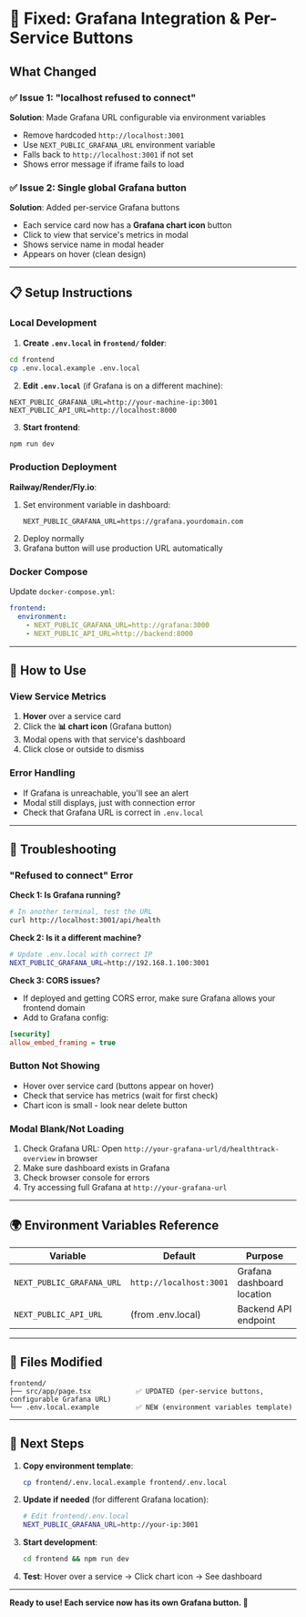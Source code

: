 # 🐛 Fixed: Grafana Integration & Per-Service Buttons

## What Changed

### ✅ Issue 1: "localhost refused to connect"
**Solution**: Made Grafana URL configurable via environment variables
- Remove hardcoded `http://localhost:3001`
- Use `NEXT_PUBLIC_GRAFANA_URL` environment variable
- Falls back to `http://localhost:3001` if not set
- Shows error message if iframe fails to load

### ✅ Issue 2: Single global Grafana button
**Solution**: Added per-service Grafana buttons
- Each service card now has a **Grafana chart icon** button
- Click to view that service's metrics in modal
- Shows service name in modal header
- Appears on hover (clean design)

---

## 📋 Setup Instructions

### Local Development

1. **Create `.env.local` in `frontend/` folder**:
```bash
cd frontend
cp .env.local.example .env.local
```

2. **Edit `.env.local`** (if Grafana is on a different machine):
```env
NEXT_PUBLIC_GRAFANA_URL=http://your-machine-ip:3001
NEXT_PUBLIC_API_URL=http://localhost:8000
```

3. **Start frontend**:
```bash
npm run dev
```

### Production Deployment

**Railway/Render/Fly.io**:
1. Set environment variable in dashboard:
   ```
   NEXT_PUBLIC_GRAFANA_URL=https://grafana.yourdomain.com
   ```
2. Deploy normally
3. Grafana button will use production URL automatically

### Docker Compose

Update `docker-compose.yml`:
```yaml
frontend:
  environment:
    - NEXT_PUBLIC_GRAFANA_URL=http://grafana:3000
    - NEXT_PUBLIC_API_URL=http://backend:8000
```

---

## 🎯 How to Use

### View Service Metrics
1. **Hover** over a service card
2. Click the **📊 chart icon** (Grafana button)
3. Modal opens with that service's dashboard
4. Click close or outside to dismiss

### Error Handling
- If Grafana is unreachable, you'll see an alert
- Modal still displays, just with connection error
- Check that Grafana URL is correct in `.env.local`

---

## 🔧 Troubleshooting

### "Refused to connect" Error

**Check 1: Is Grafana running?**
```bash
# In another terminal, test the URL
curl http://localhost:3001/api/health
```

**Check 2: Is it a different machine?**
```bash
# Update .env.local with correct IP
NEXT_PUBLIC_GRAFANA_URL=http://192.168.1.100:3001
```

**Check 3: CORS issues?**
- If deployed and getting CORS error, make sure Grafana allows your frontend domain
- Add to Grafana config:
```ini
[security]
allow_embed_framing = true
```

### Button Not Showing

- Hover over service card (buttons appear on hover)
- Check that service has metrics (wait for first check)
- Chart icon is small - look near delete button

### Modal Blank/Not Loading

1. Check Grafana URL: Open `http://your-grafana-url/d/healthtrack-overview` in browser
2. Make sure dashboard exists in Grafana
3. Check browser console for errors
4. Try accessing full Grafana at `http://your-grafana-url`

---

## 🌍 Environment Variables Reference

| Variable | Default | Purpose |
|----------|---------|---------|
| `NEXT_PUBLIC_GRAFANA_URL` | `http://localhost:3001` | Grafana dashboard location |
| `NEXT_PUBLIC_API_URL` | (from .env.local) | Backend API endpoint |

---

## 📁 Files Modified

```
frontend/
├── src/app/page.tsx           ✅ UPDATED (per-service buttons, configurable Grafana URL)
└── .env.local.example         ✅ NEW (environment variables template)
```

---

## 🚀 Next Steps

1. **Copy environment template**:
   ```bash
   cp frontend/.env.local.example frontend/.env.local
   ```

2. **Update if needed** (for different Grafana location):
   ```bash
   # Edit frontend/.env.local
   NEXT_PUBLIC_GRAFANA_URL=http://your-ip:3001
   ```

3. **Start development**:
   ```bash
   cd frontend && npm run dev
   ```

4. **Test**: Hover over a service → Click chart icon → See dashboard

---

**Ready to use! Each service now has its own Grafana button. 🎉**
